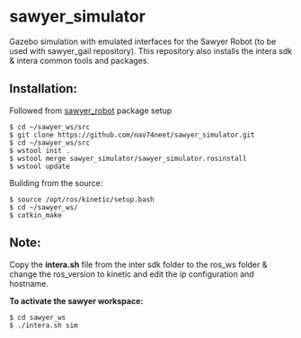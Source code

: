 sawyer_simulator
================

Gazebo simulation with emulated interfaces for the Sawyer Robot (to be used with sawyer_gail repository).
This repository also installs the intera sdk & intera common tools and packages.

Installation:
-------------
Followed from <a href= "https://github.com/nav74neet/sawyer_robot">sawyer_robot</a> package setup
```
$ cd ~/sawyer_ws/src
$ git clone https://github.com/nav74neet/sawyer_simulator.git
$ cd ~/sawyer_ws/src
$ wstool init .
$ wstool merge sawyer_simulator/sawyer_simulator.rosinstall
$ wstool update
```
Building from the source:
```
$ source /opt/ros/kinetic/setup.bash
$ cd ~/sawyer_ws/
$ catkin_make
```
Note:
-----
Copy the <b>intera.sh</b> file from the inter sdk folder to the ros_ws folder & change the ros_version to kinetic and edit the ip configuration and hostname. 

**To activate the sawyer workspace:**
```
$ cd sawyer_ws
$ ./intera.sh sim  
```
